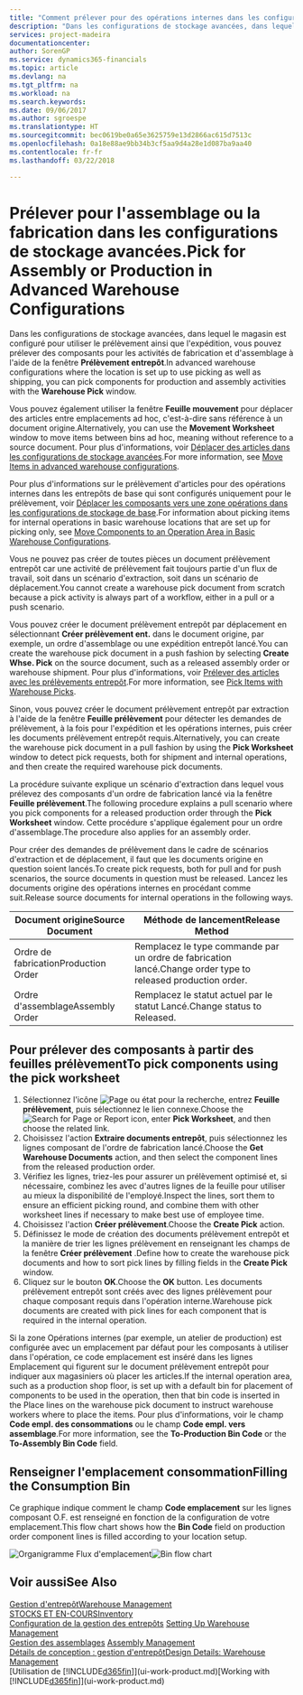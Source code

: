 ```yaml
---
title: "Comment prélever pour des opérations internes dans les configurations de stockage avancées | Microsoft Docs"
description: "Dans les configurations de stockage avancées, dans lequel le magasin est configuré pour utiliser le prélèvement ainsi que l'expédition, vous pouvez prélever des composants pour les activités de fabrication et d'assemblage à l'aide de la fenêtre **Prélèvement entrepôt**."
services: project-madeira
documentationcenter: 
author: SorenGP
ms.service: dynamics365-financials
ms.topic: article
ms.devlang: na
ms.tgt_pltfrm: na
ms.workload: na
ms.search.keywords: 
ms.date: 09/06/2017
ms.author: sgroespe
ms.translationtype: HT
ms.sourcegitcommit: bec0619be0a65e3625759e13d2866ac615d7513c
ms.openlocfilehash: 0a18e88ae9bb34b3cf5aa9d4a28e1d087ba9aa40
ms.contentlocale: fr-fr
ms.lasthandoff: 03/22/2018

---
```

# <a name="pick-for-assembly-or-production-in-advanced-warehouse-configurations"></a><span data-ttu-id="7183b-103">Prélever pour l'assemblage ou la fabrication dans les configurations de stockage avancées.</span><span class="sxs-lookup"><span data-stu-id="7183b-103">Pick for Assembly or Production in Advanced Warehouse Configurations</span></span>
<span data-ttu-id="7183b-104">Dans les configurations de stockage avancées, dans lequel le magasin est configuré pour utiliser le prélèvement ainsi que l'expédition, vous pouvez prélever des composants pour les activités de fabrication et d'assemblage à l'aide de la fenêtre **Prélèvement entrepôt**.</span><span class="sxs-lookup"><span data-stu-id="7183b-104">In advanced warehouse configurations where the location is set up to use picking as well as shipping, you can pick components for production and assembly activities with the **Warehouse Pick** window.</span></span>  

<span data-ttu-id="7183b-105">Vous pouvez également utiliser la fenêtre **Feuille mouvement** pour déplacer des articles entre emplacements ad hoc, c'est-à-dire sans référence à un document origine.</span><span class="sxs-lookup"><span data-stu-id="7183b-105">Alternatively, you can use the **Movement Worksheet** window to move items between bins ad hoc, meaning without reference to a source document.</span></span> <span data-ttu-id="7183b-106">Pour plus d'informations, voir [Déplacer des articles dans les configurations de stockage avancées](warehouse-how-to-move-items-in-advanced-warehousing.md).</span><span class="sxs-lookup"><span data-stu-id="7183b-106">For more information, see [Move Items in advanced warehouse configurations](warehouse-how-to-move-items-in-advanced-warehousing.md).</span></span>  

<span data-ttu-id="7183b-107">Pour plus d'informations sur le prélèvement d'articles pour des opérations internes dans les entrepôts de base qui sont configurés uniquement pour le prélèvement, voir [Déplacer les composants vers une zone opérations dans les configurations de stockage de base](warehouse-how-to-move-components-to-an-operation-area-in-basic-warehousing.md).</span><span class="sxs-lookup"><span data-stu-id="7183b-107">For information about picking items for internal operations in basic warehouse locations that are set up for picking only, see [Move Components to an Operation Area in Basic Warehouse Configurations](warehouse-how-to-move-components-to-an-operation-area-in-basic-warehousing.md).</span></span>  

<span data-ttu-id="7183b-108">Vous ne pouvez pas créer de toutes pièces un document prélèvement entrepôt car une activité de prélèvement fait toujours partie d'un flux de travail, soit dans un scénario d'extraction, soit dans un scénario de déplacement.</span><span class="sxs-lookup"><span data-stu-id="7183b-108">You cannot create a warehouse pick document from scratch because a pick activity is always part of a workflow, either in a pull or a push scenario.</span></span>  

<span data-ttu-id="7183b-109">Vous pouvez créer le document prélèvement entrepôt par déplacement en sélectionnant **Créer prélèvement ent.** dans le document origine, par exemple, un ordre d'assemblage ou une expédition entrepôt lancé.</span><span class="sxs-lookup"><span data-stu-id="7183b-109">You can create the warehouse pick document in a push fashion by selecting **Create Whse. Pick** on the source document, such as a released assembly order or warehouse shipment.</span></span> <span data-ttu-id="7183b-110">Pour plus d'informations, voir [Prélever des articles avec les prélèvements entrepôt](warehouse-how-to-pick-items-for-warehouse-shipment.md).</span><span class="sxs-lookup"><span data-stu-id="7183b-110">For more information, see [Pick Items with Warehouse Picks](warehouse-how-to-pick-items-for-warehouse-shipment.md).</span></span>  

<span data-ttu-id="7183b-111">Sinon, vous pouvez créer le document prélèvement entrepôt par extraction à l'aide de la fenêtre **Feuille prélèvement** pour détecter les demandes de prélèvement, à la fois pour l'expédition et les opérations internes, puis créer les documents prélèvement entrepôt requis.</span><span class="sxs-lookup"><span data-stu-id="7183b-111">Alternatively, you can create the warehouse pick document in a pull fashion by using the **Pick Worksheet** window to detect pick requests, both for shipment and internal operations, and then create the required warehouse pick documents.</span></span>  

<span data-ttu-id="7183b-112">La procédure suivante explique un scénario d'extraction dans lequel vous prélevez des composants d'un ordre de fabrication lancé via la fenêtre **Feuille prélèvement**.</span><span class="sxs-lookup"><span data-stu-id="7183b-112">The following procedure explains a pull scenario where you pick components for a released production order through the **Pick Worksheet** window.</span></span> <span data-ttu-id="7183b-113">Cette procédure s'applique également pour un ordre d'assemblage.</span><span class="sxs-lookup"><span data-stu-id="7183b-113">The procedure also applies for an assembly order.</span></span>  

<span data-ttu-id="7183b-114">Pour créer des demandes de prélèvement dans le cadre de scénarios d'extraction et de déplacement, il faut que les documents origine en question soient lancés.</span><span class="sxs-lookup"><span data-stu-id="7183b-114">To create pick requests, both for pull and for push scenarios, the source documents in question must be released.</span></span> <span data-ttu-id="7183b-115">Lancez les documents origine des opérations internes en procédant comme suit.</span><span class="sxs-lookup"><span data-stu-id="7183b-115">Release source documents for internal operations in the following ways.</span></span>  

|<span data-ttu-id="7183b-116">Document origine</span><span class="sxs-lookup"><span data-stu-id="7183b-116">Source Document</span></span>|<span data-ttu-id="7183b-117">Méthode de lancement</span><span class="sxs-lookup"><span data-stu-id="7183b-117">Release Method</span></span>|  
|---------------------|--------------------|  
|<span data-ttu-id="7183b-118">Ordre de fabrication</span><span class="sxs-lookup"><span data-stu-id="7183b-118">Production Order</span></span>|<span data-ttu-id="7183b-119">Remplacez le type commande par un ordre de fabrication lancé.</span><span class="sxs-lookup"><span data-stu-id="7183b-119">Change order type to released production order.</span></span>|  
|<span data-ttu-id="7183b-120">Ordre d'assemblage</span><span class="sxs-lookup"><span data-stu-id="7183b-120">Assembly Order</span></span>|<span data-ttu-id="7183b-121">Remplacez le statut actuel par le statut Lancé.</span><span class="sxs-lookup"><span data-stu-id="7183b-121">Change status to Released.</span></span>|  

## <a name="to-pick-components-using-the-pick-worksheet"></a><span data-ttu-id="7183b-122">Pour prélever des composants à partir des feuilles prélèvement</span><span class="sxs-lookup"><span data-stu-id="7183b-122">To pick components using the pick worksheet</span></span>  
1.  <span data-ttu-id="7183b-123">Sélectionnez l'icône ![Page ou état pour la recherche](media/ui-search/search_small.png "Page ou état pour la recherche"), entrez **Feuille prélèvement**, puis sélectionnez le lien connexe.</span><span class="sxs-lookup"><span data-stu-id="7183b-123">Choose the ![Search for Page or Report](media/ui-search/search_small.png "Search for Page or Report icon") icon, enter **Pick Worksheet**, and then choose the related link.</span></span>  
2.  <span data-ttu-id="7183b-124">Choisissez l'action **Extraire documents entrepôt**, puis sélectionnez les lignes composant de l'ordre de fabrication lancé.</span><span class="sxs-lookup"><span data-stu-id="7183b-124">Choose the **Get Warehouse Documents** action, and then select the component lines from the released production order.</span></span>  
3.  <span data-ttu-id="7183b-125">Vérifiez les lignes, triez-les pour assurer un prélèvement optimisé et, si nécessaire, combinez les avec d'autres lignes de la feuille pour utiliser au mieux la disponibilité de l'employé.</span><span class="sxs-lookup"><span data-stu-id="7183b-125">Inspect the lines, sort them to ensure an efficient picking round, and combine them with other worksheet lines if necessary to make best use of employee time.</span></span>  
4.  <span data-ttu-id="7183b-126">Choisissez l'action **Créer prélèvement**.</span><span class="sxs-lookup"><span data-stu-id="7183b-126">Choose the **Create Pick** action.</span></span>  
5.  <span data-ttu-id="7183b-127">Définissez le mode de création des documents prélèvement entrepôt et la manière de trier les lignes prélèvement en renseignant les champs de la fenêtre **Créer prélèvement** .</span><span class="sxs-lookup"><span data-stu-id="7183b-127">Define how to create the warehouse pick documents and how to sort pick lines by filling fields in the **Create Pick** window.</span></span>  
6.  <span data-ttu-id="7183b-128">Cliquez sur le bouton **OK**.</span><span class="sxs-lookup"><span data-stu-id="7183b-128">Choose the **OK** button.</span></span> <span data-ttu-id="7183b-129">Les documents prélèvement entrepôt sont créés avec des lignes prélèvement pour chaque composant requis dans l'opération interne.</span><span class="sxs-lookup"><span data-stu-id="7183b-129">Warehouse pick documents are created with pick lines for each component that is required in the internal operation.</span></span>  

<span data-ttu-id="7183b-130">Si la zone Opérations internes (par exemple, un atelier de production) est configurée avec un emplacement par défaut pour les composants à utiliser dans l'opération, ce code emplacement est inséré dans les lignes Emplacement qui figurent sur le document prélèvement entrepôt pour indiquer aux magasiniers où placer les articles.</span><span class="sxs-lookup"><span data-stu-id="7183b-130">If the internal operation area, such as a production shop floor, is set up with a default bin for placement of components to be used in the operation, then that bin code is inserted in the Place lines on the warehouse pick document to instruct warehouse workers where to place the items.</span></span> <span data-ttu-id="7183b-131">Pour plus d'informations, voir le champ **Code empl. des consommations** ou le champ **Code empl. vers assemblage**.</span><span class="sxs-lookup"><span data-stu-id="7183b-131">For more information, see the **To-Production Bin Code** or the **To-Assembly Bin Code** field.</span></span>

## <a name="filling-the-consumption-bin"></a><span data-ttu-id="7183b-132">Renseigner l'emplacement consommation</span><span class="sxs-lookup"><span data-stu-id="7183b-132">Filling the Consumption Bin</span></span>
<span data-ttu-id="7183b-133">Ce graphique indique comment le champ **Code emplacement** sur les lignes composant O.F. est renseigné en fonction de la configuration de votre emplacement.</span><span class="sxs-lookup"><span data-stu-id="7183b-133">This flow chart shows how the **Bin Code** field on production order component lines is filled according to your location setup.</span></span>

<span data-ttu-id="7183b-134">![Organigramme Flux d'emplacement](media/binflow.png "BinFlow")</span><span class="sxs-lookup"><span data-stu-id="7183b-134">![Bin flow chart](media/binflow.png "BinFlow")</span></span>  

## <a name="see-also"></a><span data-ttu-id="7183b-135">Voir aussi</span><span class="sxs-lookup"><span data-stu-id="7183b-135">See Also</span></span>
[<span data-ttu-id="7183b-136">Gestion d'entrepôt</span><span class="sxs-lookup"><span data-stu-id="7183b-136">Warehouse Management</span></span>](warehouse-manage-warehouse.md)  
[<span data-ttu-id="7183b-137">STOCKS ET EN-COURS</span><span class="sxs-lookup"><span data-stu-id="7183b-137">Inventory</span></span>](inventory-manage-inventory.md)  
<span data-ttu-id="7183b-138">[Configuration de la gestion des entrepôts](warehouse-setup-warehouse.md)   </span><span class="sxs-lookup"><span data-stu-id="7183b-138">[Setting Up Warehouse Management](warehouse-setup-warehouse.md)   </span></span>  
<span data-ttu-id="7183b-139">[Gestion des assemblages](assembly-assemble-items.md)  </span><span class="sxs-lookup"><span data-stu-id="7183b-139">[Assembly Management](assembly-assemble-items.md)  </span></span>  
[<span data-ttu-id="7183b-140">Détails de conception : gestion d'entrepôt</span><span class="sxs-lookup"><span data-stu-id="7183b-140">Design Details: Warehouse Management</span></span>](design-details-warehouse-management.md)  
<span data-ttu-id="7183b-141">[Utilisation de [!INCLUDE[d365fin](includes/d365fin_md.md)]](ui-work-product.md)</span><span class="sxs-lookup"><span data-stu-id="7183b-141">[Working with [!INCLUDE[d365fin](includes/d365fin_md.md)]](ui-work-product.md)</span></span>

